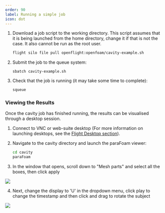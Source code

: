 ```yaml
---
order: 90
label: Running a simple job
icon: dot
---
```




1. Download a job script to the working directory. This script assumes that it is being launched from the home directory, change it if that is not the case. It also cannot be run as the root user.

    ```bash
    flight silo file pull openflight:openfoam/cavity-example.sh
    ```

2. Submit the job to the queue system:
    ```
    sbatch cavity-example.sh
    ```

3. Check that the job is running (it may take some time to complete):

    ```bash
    squeue
    ```


### Viewing the Results

Once the cavity job has finished running, the results can be visualised through a desktop session.

1. Connect to VNC or web-suite desktop (For more information on launching desktops, see the [Flight Desktop section](/flight_environment_usage/flight_desktop/launch_a_desktop_session/)).


2. Navigate to the cavity directory and launch the paraFoam viewer:

    ```bash
    cd cavity
    paraFoam 
    ```

3. In the window that opens, scroll down to "Mesh parts" and select all the boxes, then click apply

![](/images/openfoam_parafoam_1.png)

4. Next, change the display to 'U' in the dropdown menu, click play to change the timestamp and then click and drag to rotate the subject

![](/images/openfoam_parafoam_2.png)





